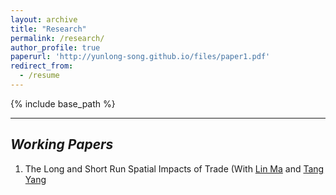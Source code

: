 ```yaml
---
layout: archive
title: "Research"
permalink: /research/
author_profile: true
paperurl: 'http://yunlong-song.github.io/files/paper1.pdf'
redirect_from:
  - /resume
---
```


{% include base_path %}

---

## _Working Papers_
1. The Long and Short Run Spatial Impacts of Trade (With [Lin Ma](https://lin-ma.com/index.html#/) and [Tang Yang](http://www.yang-tang.net/)
